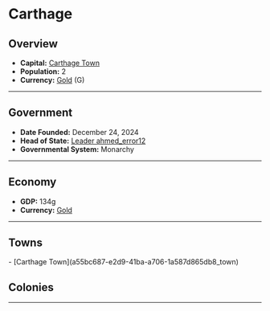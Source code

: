 <!--UNDEDITED FILE, remove this entire line if this file has been edited!-->
# <!--NAME-->Carthage<!--NAME-->

## Overview

- **Capital:** <!--CAPITAL_LINK-->[Carthage Town](a55bc687-e2d9-41ba-a706-1a587d865db8_town)<!--CAPITAL_LINK-->
- **Population:** <!--POPULATION-->2<!--POPULATION-->
- **Currency:** <!--CURRENCY_LINK-->[Gold](Gold_currency)<!--CURRENCY_LINK--> (<!--CURRENCY_ABV-->G<!--CURRENCY_ABV-->)

---

## Government

- **Date Founded:** <!--FOUNDED-->December 24, 2024<!--FOUNDED-->
- **Head of State:** <!--LEADER_TITLE_LINK-->[Leader ahmed_error12](ahmed_error12_user)<!--LEADER_TITLE_LINK-->
- **Governmental System:** <!--GOVERNMENT-->Monarchy<!--GOVERNMENT-->

---

## Economy

- **GDP:** <!--GDP-->134g<!--GDP-->
- **Currency:** <!--CURRENCY_LINK-->[Gold](Gold_currency)<!--CURRENCY_LINK-->

---

## Towns

<!--TOWNS-->- [Carthage Town](a55bc687-e2d9-41ba-a706-1a587d865db8_town)<!--TOWNS-->

## Colonies

<!--COLONIES--><!--COLONIES-->

---